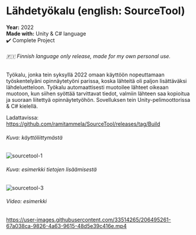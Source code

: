 #  Lähdetyökalu   (english: SourceTool)

**Year:** 2022  
**Made with:** Unity & C# language  
✔️ Complete Project

###### 🇫🇮 Finnish language only release, made for my own personal use.

Työkalu, jonka tein syksyllä 2022 omaan käyttöön nopeuttamaan työskentelyäni opinnäytetyöni parissa, koska lähteitä oli paljon lisättäväksi lähdeluetteloon. Työkalu automaattisesti muotoilee lähteet oikeaan muotoon, kun siihen syöttää tarvittavat tiedot, valmiin lähteen saa kopioitua ja suoraan liitettyä opinnäytetyöhön. Sovelluksen tein Unity-pelimoottorissa & C# kielellä.

Ladattavissa: https://github.com/ramitammela/SourceTool/releases/tag/Build

###### Kuva: käyttöliittymästä
![sourcetool-1](https://user-images.githubusercontent.com/33514265/206471362-b33c1471-bedf-4c34-9ed2-899535b7f60f.png)

###### Kuva: esimerkki tietojen lisäämisestä
![sourcetool-3](https://user-images.githubusercontent.com/33514265/206550661-55d4f7a8-8de5-4855-8520-ca8f7b7f9918.png)

###### Video: esimerkki
https://user-images.githubusercontent.com/33514265/206495261-67a038ca-9826-4a63-9615-48d5e39c416e.mp4
